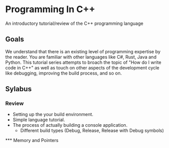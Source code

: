 # Programming In C++

An introductory tutorial/review of the C++ programming language

## Goals

We understand that there is an existing level of programming expertise by the reader. You are familiar with other languages like C#, Rust, Java and Python.
This tutorial series attempts to broach the topic of "How do I write code in C++" as well as touch on other aspects of the development cycle like debugging,
improving the build process, and so on.

## Sylabus

### Review

- Setting up the your build environment.
- Simple language tutorial.
- The process of actually building a console application.
  - Different build types (Debug, Release, Release with Debug symbols)

*** Memory and Pointers
